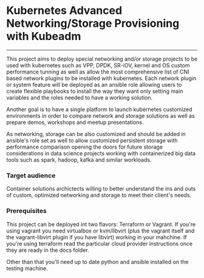 # Kubernetes Advanced Networking/Storage Provisioning with Kubeadm
---
This project aims to deploy special networking and/or storage projects to be used with kubernetes such as VPP, DPDK, SR-iOV, kernel and OS custom performance tunning as well as allow the most comprehensive list of CNI based network plugins to be installed with kubernetes. Each network plugin or system feature will be deployed as an ansible role allowing users to create flexible playbooks to install the way they want only setting main variables and the roles needed to have a working solution.

Another goal is to have a single platform to launch kubernetes customized environments in order to compare network and storage solutions as well as prepare demos, workshops and  meetup presentations.

As networking, storage can be also customized and should be added in ansible's role set as well to allow customized persistent storage with performance comparison opening the doors for future storage considerations in data science projects working with containerized big data tools such as spark, hadoop, kafka and similar workloads.

### Target audience 
Container solutions archictects willing to better understand the ins and outs of custom, optimized networking and storage to meet their client's needs.

### Prerequisites
This project can be deployed int two flavors: Terraform or Vagrant. If you're using vagrant you need virtualbox or kvm/libvirt (plus the vagrant itself and the vagrant-libvirt plugin if you have libvirt) working in your mahchine. If you're using terraform read the particular cloud provider instructions once they are ready in the docs folder.

Other than that you'll need up to date python and ansible installed on the testing machine.
